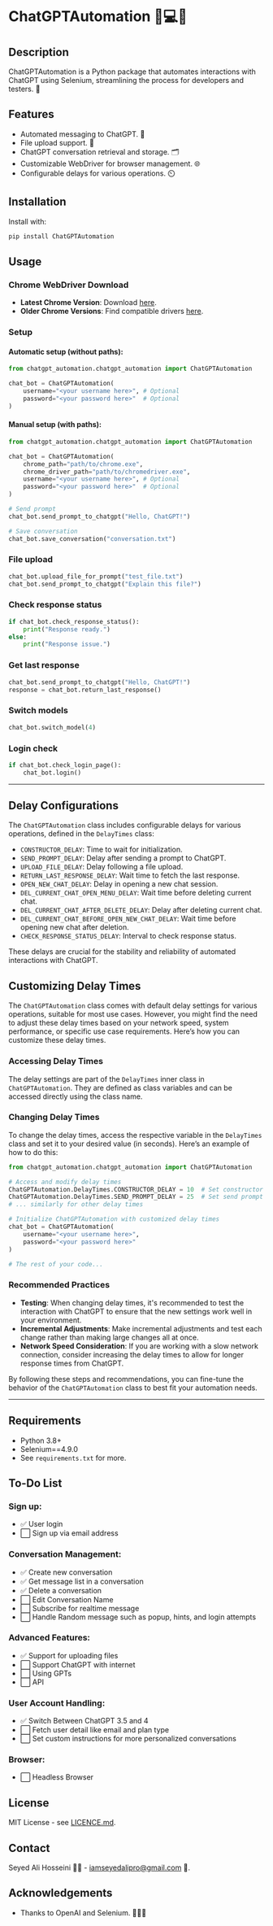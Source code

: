 
# ChatGPTAutomation 🤖💻🧠

## Description
ChatGPTAutomation is a Python package that automates interactions with ChatGPT using Selenium, streamlining the process for developers and testers. 🚀

## Features
- Automated messaging to ChatGPT. 📩
- File upload support. 📁
- ChatGPT conversation retrieval and storage. 🗂️
- Customizable WebDriver for browser management. 🌐
- Configurable delays for various operations. ⏲️

## Installation
Install with:
```bash
pip install ChatGPTAutomation
```

## Usage

### Chrome WebDriver Download

- **Latest Chrome Version**: Download [here](https://googlechromelabs.github.io/chrome-for-testing/).
- **Older Chrome Versions**: Find compatible drivers [here](https://chromedriver.chromium.org/downloads).

### Setup

#### Automatic setup (without paths):
```python
from chatgpt_automation.chatgpt_automation import ChatGPTAutomation

chat_bot = ChatGPTAutomation(
    username="<your username here>", # Optional
    password="<your password here>"  # Optional
)
```

#### Manual setup (with paths):
```python
from chatgpt_automation.chatgpt_automation import ChatGPTAutomation

chat_bot = ChatGPTAutomation(
    chrome_path="path/to/chrome.exe", 
    chrome_driver_path="path/to/chromedriver.exe",
    username="<your username here>", # Optional
    password="<your password here>"  # Optional
)

# Send prompt
chat_bot.send_prompt_to_chatgpt("Hello, ChatGPT!")

# Save conversation
chat_bot.save_conversation("conversation.txt")
```

### File upload
```python
chat_bot.upload_file_for_prompt("test_file.txt")
chat_bot.send_prompt_to_chatgpt("Explain this file?")
```

### Check response status
```python
if chat_bot.check_response_status():
    print("Response ready.")
else:
    print("Response issue.")
```

### Get last response
```python
chat_bot.send_prompt_to_chatgpt("Hello, ChatGPT!")
response = chat_bot.return_last_response()
```

### Switch models
```python
chat_bot.switch_model(4)
```

### Login check
```python
if chat_bot.check_login_page():
    chat_bot.login()
```

---
## Delay Configurations

The `ChatGPTAutomation` class includes configurable delays for various operations, defined in the `DelayTimes` class:

- `CONSTRUCTOR_DELAY`: Time to wait for initialization.
- `SEND_PROMPT_DELAY`: Delay after sending a prompt to ChatGPT.
- `UPLOAD_FILE_DELAY`: Delay following a file upload.
- `RETURN_LAST_RESPONSE_DELAY`: Wait time to fetch the last response.
- `OPEN_NEW_CHAT_DELAY`: Delay in opening a new chat session.
- `DEL_CURRENT_CHAT_OPEN_MENU_DELAY`: Wait time before deleting current chat.
- `DEL_CURRENT_CHAT_AFTER_DELETE_DELAY`: Delay after deleting current chat.
- `DEL_CURRENT_CHAT_BEFORE_OPEN_NEW_CHAT_DELAY`: Wait time before opening new chat after deletion.
- `CHECK_RESPONSE_STATUS_DELAY`: Interval to check response status.

These delays are crucial for the stability and reliability of automated interactions with ChatGPT.


## Customizing Delay Times

The `ChatGPTAutomation` class comes with default delay settings for various operations, suitable for most use cases. However, you might find the need to adjust these delay times based on your network speed, system performance, or specific use case requirements. Here’s how you can customize these delay times.

### Accessing Delay Times

The delay settings are part of the `DelayTimes` inner class in `ChatGPTAutomation`. They are defined as class variables and can be accessed directly using the class name.

### Changing Delay Times

To change the delay times, access the respective variable in the `DelayTimes` class and set it to your desired value (in seconds). Here’s an example of how to do this:

```python
from chatgpt_automation.chatgpt_automation import ChatGPTAutomation

# Access and modify delay times
ChatGPTAutomation.DelayTimes.CONSTRUCTOR_DELAY = 10  # Set constructor delay to 10 seconds
ChatGPTAutomation.DelayTimes.SEND_PROMPT_DELAY = 25  # Set send prompt delay to 25 seconds
# ... similarly for other delay times

# Initialize ChatGPTAutomation with customized delay times
chat_bot = ChatGPTAutomation(
    username="<your username here>",
    password="<your password here>"
)

# The rest of your code...
```

### Recommended Practices

- **Testing**: When changing delay times, it's recommended to test the interaction with ChatGPT to ensure that the new settings work well in your environment.
- **Incremental Adjustments**: Make incremental adjustments and test each change rather than making large changes all at once.
- **Network Speed Consideration**: If you are working with a slow network connection, consider increasing the delay times to allow for longer response times from ChatGPT.

By following these steps and recommendations, you can fine-tune the behavior of the `ChatGPTAutomation` class to best fit your automation needs.

---

## Requirements
- Python 3.8+
- Selenium==4.9.0
- See `requirements.txt` for more.

## To-Do List

### Sign up:
- ✅ User login
- ⬜️ Sign up via email address

### Conversation Management:
- ✅ Create new conversation
- ✅ Get message list in a conversation
- ✅ Delete a conversation
- ⬜️ Edit Conversation Name
- ⬜️ Subscribe for realtime message
- ⬜️ Handle Random message such as popup, hints, and login attempts

### Advanced Features:
- ✅ Support for uploading files
- ⬜️ Support ChatGPT with internet
- ⬜️ Using GPTs
- ⬜️ API

### User Account Handling:
- ✅ Switch Between ChatGPT 3.5 and 4
- ⬜️ Fetch user detail like email and plan type
- ⬜️ Set custom instructions for more personalized conversations

### Browser:
- ⬜️ Headless Browser

## License
MIT License - see [LICENCE.md](LICENCE.md).

## Contact
Seyed Ali Hosseini 🧑‍💻 - iamseyedalipro@gmail.com 📧.

## Acknowledgements
- Thanks to OpenAI and Selenium. 🙏👨‍💻
